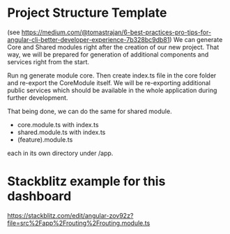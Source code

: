# Project Structure Template

(see https://medium.com/@tomastrajan/6-best-practices-pro-tips-for-angular-cli-better-developer-experience-7b328bc9db81)
We can generate Core and Shared modules right after the creation of our new project. That way, we will be prepared for generation of additional components and services right from the start.

Run ng generate module core. Then create index.ts file in the core folder and re-export the CoreModule itself. We will be re-exporting additional public services which should be available in the whole application during further development.

That being done, we can do the same for shared module.

* core.module.ts
 with index.ts
* shared.module.ts
 with index.ts
* (feature).module.ts

each in its own directory under /app.


# Stackblitz example for this dashboard

https://stackblitz.com/edit/angular-zov92z?file=src%2Fapp%2Frouting%2Frouting.module.ts